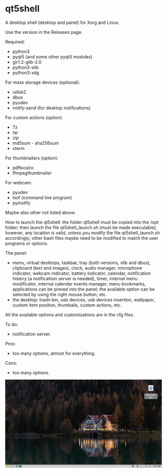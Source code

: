 # qt5shell
A desktop shell (desktop and panel) for Xorg and Linux.

Use the version in the Releases page.

Required:
- python3
- pyqt5 (and some other pyqt5 modules)
- gir1.2-glib-2.0
- python3-xlib
- python3-xdg

For mass storage devices (optional):
- udisk2
- dbus
- pyudev
- notify-send (for desktop notifications)

For custom actions (option):
- 7z
- tar
- zip
- md5sum - sha256sum
- xterm

For thumbnailers (option):
- pdftocairo
- ffmpegthumbnailer

For webcam:
- pyudev
- lsof (command line program)
- pyinotify

Maybe also other not listed above.

How to launch the qt5shell:
the folder qt5shell must be copied into the /opt folder; then launch the file qt5shell_launch.sh (must be made executable); however, any location is valid, unless you modify the file qt5shell_launch.sh accordingly; other bash files maybe need to be modified to match the user programs or options. 

The panel:
- menu, virtual desktops, taskbar, tray (both versions, xlib and dbus), clipboard (text and images), clock, audio manager, microphone indicator, webcam indicator, battery indicator, calendar, notification history (a notificaition server is needed), timer, internal menu modificator, internal calendar events manager, menu bookmarks, applications can be pinned into the panel; the available option can be selected by using the right mouse button; etc.
- the desktop: trash-bin, usb devices, usb devices insertion, wallpaper, custom item position, thumbails, custom actions, etc.

All the available options and customizations are in the cfg files.

To do:
- notification server.

Pros:
- too many options, almost for everything.

Cons:
- too many options.

![My image](https://github.com/frank038/qt5shell/blob/main/screenshot1.jpg)
